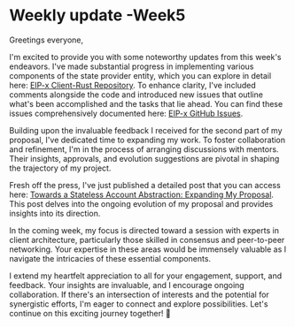 # Weekly update -Week5

Greetings everyone,

I'm excited to provide you with some noteworthy updates from this week's endeavors. I've made substantial progress in implementing various components of the state provider entity, which you can explore in detail here: [EIP-x Client-Rust Repository](https://github.com/sogolmalek/EIP-x/tree/main/Client-Rust). To enhance clarity, I've included comments alongside the code and introduced new issues that outline what's been accomplished and the tasks that lie ahead. You can find these issues comprehensively documented here: [EIP-x GitHub Issues](https://github.com/sogolmalek/EIP-x/issues).

Building upon the invaluable feedback I received for the second part of my proposal, I've dedicated time to expanding my work. To foster collaboration and refinement, I'm in the process of arranging discussions with mentors. Their insights, approvals, and evolution suggestions are pivotal in shaping the trajectory of my project.

Fresh off the press, I've just published a detailed post that you can access here: [Towards a Stateless Account Abstraction: Expanding My Proposal](https://ethresear.ch/t/towards-a-stateless-account-abstraction-expanding-my-proposal-for-efficient-witness-verification-and-state-provider-entities/16299?u=sogolmalek). This post delves into the ongoing evolution of my proposal and provides insights into its direction.

In the coming week, my focus is directed toward a session with experts in client architecture, particularly those skilled in consensus and peer-to-peer networking. Your expertise in these areas would be immensely valuable as I navigate the intricacies of these essential components.

I extend my heartfelt appreciation to all for your engagement, support, and feedback. Your insights are invaluable, and I encourage ongoing collaboration. If there's an intersection of interests and the potential for synergistic efforts, I'm eager to connect and explore possibilities. Let's continue on this exciting journey together! 🌟

